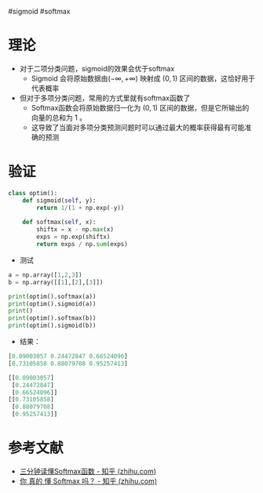 #sigmoid
#softmax
# 理论
- 对于二项分类问题，sigmoid的效果会优于softmax
	- Sigmoid 会将原始数据由$(-\infty,+\infty)$ 映射成 $(0,1)$ 区间的数据，这恰好用于代表概率
- 但对于多项分类问题，常用的方式里就有softmax函数了
	- Softmax函数会将原始数据归一化为 $(0,1)$ 区间的数据，但是它所输出的向量的总和为 $1$ 。
	- 这导致了当面对多项分类预测问题时可以通过最大的概率获得最有可能准确的预测

# 验证
```py
class optim():
    def sigmoid(self, y):
        return 1/(1 + np.exp(-y))
        
    def softmax(self, x):
	    shiftx = x - np.max(x)
        exps = np.exp(shiftx)
        return exps / np.sum(exps)
```

- 测试
```py
a = np.array([1,2,3])
b = np.array([[1],[2],[3]])

print(optim().softmax(a))
print(optim().sigmoid(a))
print()
print(optim().softmax(b))
print(optim().sigmoid(b))
```

- 结果：
```py
[0.09003057 0.24472847 0.66524096]
[0.73105858 0.88079708 0.95257413]

[[0.09003057] 
 [0.24472847] 
 [0.66524096]] 
[[0.73105858]
 [0.88079708]
 [0.95257413]]
```

# 参考文献
- [三分钟读懂Softmax函数 - 知乎 (zhihu.com)](https://zhuanlan.zhihu.com/p/168562182#:~:text=Softmax%E6%98%AF%E4%B8%80%E7%A7%8D%E6%BF%80%E6%B4%BB%E5%87%BD%E6%95%B0%EF%BC%8C%E5%AE%83%E5%8F%AF%E4%BB%A5%E5%B0%86%E4%B8%80%E4%B8%AA%E6%95%B0%E5%80%BC%E5%90%91%E9%87%8F%E5%BD%92%E4%B8%80%E5%8C%96%E4%B8%BA%E4%B8%80%E4%B8%AA%E6%A6%82%E7%8E%87%E5%88%86%E5%B8%83%E5%90%91%E9%87%8F%EF%BC%8C%E4%B8%94%E5%90%84%E4%B8%AA%E6%A6%82%E7%8E%87%E4%B9%8B%E5%92%8C%E4%B8%BA1%E3%80%82,Softmax%E5%8F%AF%E4%BB%A5%E7%94%A8%E6%9D%A5%E4%BD%9C%E4%B8%BA%E7%A5%9E%E7%BB%8F%E7%BD%91%E7%BB%9C%E7%9A%84%E6%9C%80%E5%90%8E%E4%B8%80%E5%B1%82%EF%BC%8C%E7%94%A8%E4%BA%8E%E5%A4%9A%E5%88%86%E7%B1%BB%E9%97%AE%E9%A2%98%E7%9A%84%E8%BE%93%E5%87%BA%E3%80%82%20Softmax%E5%B1%82%E5%B8%B8%E5%B8%B8%E5%92%8C%E4%BA%A4%E5%8F%89%E7%86%B5%E6%8D%9F%E5%A4%B1%E5%87%BD%E6%95%B0%E4%B8%80%E8%B5%B7%E7%BB%93%E5%90%88%E4%BD%BF%E7%94%A8%E3%80%82)
- [你 真的 懂 Softmax 吗？ - 知乎 (zhihu.com)](https://zhuanlan.zhihu.com/p/90771255)

